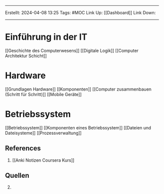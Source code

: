 
--- 
Erstellt: 2024-04-08    13:25 
Tags: #MOC 
Link Up: [[Dashboard]]
Link Down:

--- 
# Einführung in der IT
[[Geschichte des Computerwesens]]
[[Digitale Logik]]
[[Computer Architektur Schicht]]

# Hardware
[[Grundlagen Hardware]]
[[Komponenten]]
[[Computer zusammenbauen (Schritt für Schritt)]]
[[Mobile Geräte]]

# Betriebssystem
[[Betriebssystem]]
[[Komponenten eines Betriebssystem]]
[[Dateien und Dateisysteme]]
[[Prozessverwaltung]]
## References
1. [[Anki Notizen Coursera Kurs]]

## Quellen
2. 